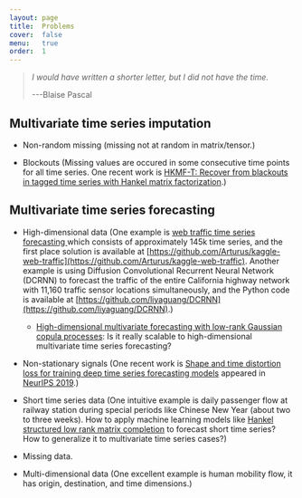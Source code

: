 ```yaml
---
layout: page
title:  Problems
cover:  false
menu:   true
order:  1
---
```


> _I would have written a shorter letter, but I did not have the time._
>
> ---Blaise Pascal

Multivariate time series imputation
---------

- Non-random missing (missing not at random in matrix/tensor.)

- Blockouts (Missing values are occured in some consecutive time points for all time series. One recent work is [HKMF-T: Recover from blackouts in tagged time series with Hankel matrix factorization](https://ieeexplore.ieee.org/document/8979178).)



Multivariate time series forecasting
---------

- High-dimensional data (One example is [web traffic time series forecasting
](https://www.kaggle.com/c/web-traffic-time-series-forecasting/data) which consists of approximately 145k time series, and the first place solution is available at [https://github.com/Arturus/kaggle-web-traffic](https://github.com/Arturus/kaggle-web-traffic). Another example is using Diffusion Convolutional Recurrent Neural Network (DCRNN) to forecast the traffic of the entire California highway network with 11,160 traffic sensor locations simultaneously, and the Python code is available at [https://github.com/liyaguang/DCRNN](https://github.com/liyaguang/DCRNN).)

  - [High-dimensional multivariate forecasting with low-rank Gaussian copula processes](https://arxiv.org/pdf/1910.03002.pdf): Is it really scalable to high-dimensional multivariate time series forecasting?

- Non-stationary signals (One recent work is [Shape and time distortion loss for training deep time series forecasting models](https://papers.nips.cc/paper/8672-shape-and-time-distortion-loss-for-training-deep-time-series-forecasting-models.pdf) appeared in [NeurIPS 2019](https://papers.nips.cc/paper/8672-shape-and-time-distortion-loss-for-training-deep-time-series-forecasting-models).)

- Short time series data (One intuitive example is daily passenger flow at railway station during special periods like Chinese New Year (about two to three weeks). How to apply machine learning models like [Hankel structured low rank matrix completion](http://homepages.vub.ac.be/~imarkovs/talks/cambridge11.pdf) to forecast short time series? How to generalize it to multivariate time series cases?)

- Missing data.

- Multi-dimensional data (One excellent example is human mobility flow, it has origin, destination, and time dimensions.)
